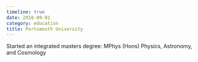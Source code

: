 ```yaml
---
timeline: true
date: 2018-09-01
category: education
title: Portsmouth University
---
```


Started an integrated masters degree: MPhys (Hons) Physics, Astronomy, and Cosmology
